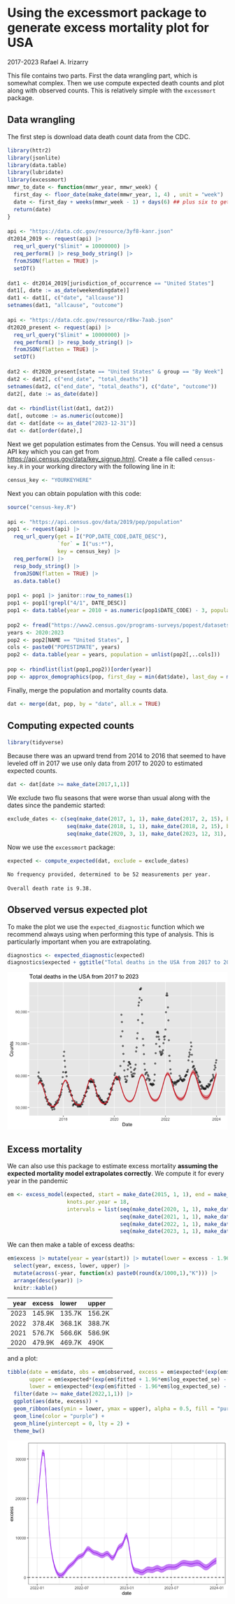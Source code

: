 # Using the excessmort package to generate excess mortality plot for USA
2017-2023
Rafael A. Irizarry

This file contains two parts. First the data wrangling part, which is
somewhat complex. Then we use compute expected death counts and plot
along with observed counts. This is relatively simple with the
`excessmort` package.

## Data wrangling

The first step is download data death count data from the CDC.

``` r
library(httr2)
library(jsonlite)
library(data.table)
library(lubridate)
library(excessmort)
mmwr_to_date <- function(mmwr_year, mmwr_week) {
  first_day <- floor_date(make_date(mmwr_year, 1, 4) , unit = "week")
  date <- first_day + weeks(mmwr_week - 1) + days(6) ## plus six to get week_end
  return(date)
}

api <- "https://data.cdc.gov/resource/3yf8-kanr.json"
dt2014_2019 <- request(api) |> 
  req_url_query("$limit" = 10000000) |>
  req_perform() |> resp_body_string() |> 
  fromJSON(flatten = TRUE) |>
  setDT()

dat1 <- dt2014_2019[jurisdiction_of_occurrence == "United States"]
dat1[, date := as_date(weekendingdate)]
dat1 <- dat1[, c("date", "allcause")]
setnames(dat1, "allcause", "outcome")

api <- "https://data.cdc.gov/resource/r8kw-7aab.json"
dt2020_present <- request(api) |> 
  req_url_query("$limit" = 10000000) |>
  req_perform() |> resp_body_string() |> 
  fromJSON(flatten = TRUE) |>
  setDT()

dat2 <- dt2020_present[state == "United States" & group == "By Week"]
dat2 <- dat2[, c("end_date", "total_deaths")]
setnames(dat2, c("end_date", "total_deaths"), c("date", "outcome"))
dat2[, date := as_date(date)]

dat <- rbindlist(list(dat1, dat2))
dat[, outcome := as.numeric(outcome)]
dat <- dat[date <= as_date("2023-12-31")]
dat <- dat[order(date),]
```

Next we get population estimates from the Census. You will need a census
API key which you can get from
<https://api.census.gov/data/key_signup.html>. Create a file called
`census-key.R` in your working directory with the following line in it:

``` r
census_key <- "YOURKEYHERE"
```

Next you can obtain population with this code:

``` r
source("census-key.R") 

api <- "https://api.census.gov/data/2019/pep/population"
pop1 <- request(api) |>  
  req_url_query(get = I("POP,DATE_CODE,DATE_DESC"), 
                `for` = I("us:*"),
                key = census_key) |>
  req_perform() |>
  resp_body_string() |> 
  fromJSON(flatten = TRUE) |>
  as.data.table()

pop1 <- pop1 |> janitor::row_to_names(1) 
pop1 <- pop1[!grepl("4/1", DATE_DESC)]
pop1 <- data.table(year = 2010 + as.numeric(pop1$DATE_CODE) - 3, population = as.numeric(pop1$POP))

pop2 <- fread("https://www2.census.gov/programs-surveys/popest/datasets/2020-2023/state/totals/NST-EST2023-ALLDATA.csv") 
years <- 2020:2023
pop2 <- pop2[NAME == "United States", ]
cols <- paste0("POPESTIMATE", years)
pop2 <- data.table(year = years, population = unlist(pop2[,..cols]))

pop <- rbindlist(list(pop1,pop2))[order(year)]
pop <- approx_demographics(pop, first_day = min(dat$date), last_day = max(dat$date))
```

Finally, merge the population and mortality counts data.

``` r
dat <- merge(dat, pop, by = "date", all.x = TRUE)
```

## Computing expected counts

``` r
library(tidyverse)
```

Because there was an upward trend from 2014 to 2016 that seemed to have
leveled off in 2017 we use only data from 2017 to 2020 to estimated
expected counts.

``` r
dat <- dat[date >= make_date(2017,1,1)]
```

We exclude two flu seasons that were worse than usual along with the
dates since the pandemic started:

``` r
exclude_dates <- c(seq(make_date(2017, 1, 1), make_date(2017, 2, 15), by = "day"),
                   seq(make_date(2018, 1, 1), make_date(2018, 2, 15), by = "day"),
                   seq(make_date(2020, 3, 1), make_date(2023, 12, 31), by = "day"))
```

Now we use the `excessmort` package:

``` r
expected <- compute_expected(dat, exclude = exclude_dates)
```

    No frequency provided, determined to be 52 measurements per year.

    Overall death rate is 9.38.

## Observed versus expected plot

To make the plot we use the `expected_diagnostic` function which we
recommend always using when performing this type of analysis. This is
particularly important when you are extrapolating.

``` r
diagnostics <- expected_diagnostic(expected)
diagnostics$expected + ggtitle("Total deaths in the USA from 2017 to 2023")
```

![](us-excess-mortality-analysis_files/figure-commonmark/unnamed-chunk-9-1.png)

## Excess mortality

We can also use this package to estimate excess mortality **assuming the
expected mortality model extrapolates correctly**. We compute it for
every year in the pandemic

``` r
em <- excess_model(expected, start = make_date(2015, 1, 1), end = make_date(2023, 12, 31), exclude = exclude_dates, 
                   knots.per.year = 18, 
                   intervals = list(seq(make_date(2020, 1, 1), make_date(2020, 12, 31), by = "day"),
                                    seq(make_date(2021, 1, 1), make_date(2021, 12, 31), by = "day"),
                                    seq(make_date(2022, 1, 1), make_date(2022, 12, 31), by = "day"),
                                    seq(make_date(2023, 1, 1), make_date(2023, 12, 31), by = "day")))
```

We can then make a table of excess deaths:

``` r
em$excess |> mutate(year = year(start)) |> mutate(lower = excess - 1.96*sd, upper = excess + 1.96*sd) |>
  select(year, excess, lower, upper) |>
  mutate(across(-year, function(x) paste0(round(x/1000,1),"K"))) |>
  arrange(desc(year)) |>
  knitr::kable()
```

| year | excess | lower  | upper  |
|-----:|:-------|:-------|:-------|
| 2023 | 145.9K | 135.7K | 156.2K |
| 2022 | 378.4K | 368.1K | 388.7K |
| 2021 | 576.7K | 566.6K | 586.9K |
| 2020 | 479.9K | 469.7K | 490K   |

and a plot:

``` r
tibble(date = em$date, obs = em$observed, excess = em$expected*(exp(em$fitted) - 1), 
       upper = em$expected*(exp(em$fitted + 1.96*em$log_expected_se) - 1),
       lower = em$expected*(exp(em$fitted - 1.96*em$log_expected_se) - 1)) |>
  filter(date >= make_date(2022,1,1)) |>
  ggplot(aes(date, excess)) +
  geom_ribbon(aes(ymin = lower, ymax = upper), alpha = 0.5, fill = "purple") +
  geom_line(color = "purple") +
  geom_hline(yintercept = 0, lty = 2) +
  theme_bw()
```

![](us-excess-mortality-analysis_files/figure-commonmark/unnamed-chunk-12-1.png)
